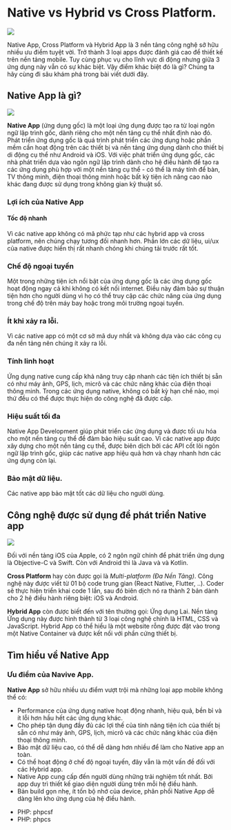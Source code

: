 

# Native vs Hybrid vs Cross Platform.

![](https://www.netsolutions.com/insights/wp-content/uploads/2021/07/native-vs-hybrid-vs-cross-platform-app-development-1.jpg)

Native App, Cross Platform và Hybrid App là 3 nền tảng công nghệ sở hữu nhiều ưu điểm tuyệt vời. Trở thành 3 loại apps được đánh giá cao để thiết kế trên nền tảng mobile. Tuy cùng phục vụ cho lĩnh vực di động nhưng giữa 3 ứng dụng này vẫn có sự khác biệt. Vậy điểm khác biệt đó là gì? Chúng ta hãy cùng đi sâu khám phá trong bài viết dưới đây.

## Native App là gì?

![](https://www.netsolutions.com/insights/wp-content/uploads/2021/07/what-is-a-native-app.jpg)

**Native App** (ứng dụng gốc) là một loại ứng dụng được tạo ra từ loại ngôn ngữ lập trình gốc, dành riêng cho một nền tảng cụ thể nhất định nào đó.
Phát triển ứng dụng gốc là quá trình phát triển các ứng dụng hoặc phần mềm cần hoạt động trên các thiết bị và nền tảng ứng dụng dành cho thiết bị di động cụ thể như Android và iOS. Với việc phát triển ứng dụng gốc, các nhà phát triển dựa vào ngôn ngữ lập trình dành cho hệ điều hành để tạo ra các ứng dụng phù hợp với một nền tảng cụ thể - có thể là máy tính để bàn, TV thông minh, điện thoại thông minh hoặc bất kỳ tiện ích nâng cao nào khác đang được sử dụng trong không gian kỹ thuật số.

### Lợi ích của Native App

#### Tốc độ nhanh
Vì các native app không có mã phức tạp như các hybrid app và cross platform, nên chúng chạy tương đối nhanh hơn. Phần lớn các dữ liệu, ui/ux của native được hiển thị rất nhanh chóng khi chúng tải trước rất tốt.

### Chế độ ngoại tuyến
Một trong những tiện ích nổi bật của ứng dụng gốc là các ứng dụng gốc hoạt động ngay cả khi không có kết nối internet. Điều này đảm bảo sự thuận tiện hơn cho người dùng vì họ có thể truy cập các chức năng của ứng dụng trong chế độ trên máy bay hoặc trong môi trường ngoại tuyến.

### Ít khi xảy ra lỗi.
Vì các native app có một cơ sở mã duy nhất và không dựa vào các công cụ đa nền tảng nên chúng ít xảy ra lỗi.

### Tính linh hoạt
Ứng dụng native cung cấp khả năng truy cập nhanh các tiện ích thiết bị sẵn có như máy ảnh, GPS, lịch, micrô và các chức năng khác của điện thoại thông minh. Trong các ứng dụng native, không có bất kỳ hạn chế nào, mọi thứ đều có thể được thực hiện do công nghệ đã được cấp.

### Hiệu suất tối đa
Native App Development giúp phát triển các ứng dụng và được tối ưu hóa cho một nền tảng cụ thể để đảm bảo hiệu suất cao. Vì các native app được xây dựng cho một nền tảng cụ thể, được biên dịch bởi các API cốt lõi ngôn ngữ lập trình gốc, giúp các native app hiệu quả hơn và chạy nhanh hơn các ứng dụng còn lại.

### Bảo mật dữ liệu.
Các native app bảo mật tốt các dữ liệu cho người dùng.

## Công nghệ được sử dụng để phát triển Native app
![](https://optech.vn/uploads/images/uu-nhuoc-diem-native-app.jpg)

Đối với nền tảng iOS của Apple, có 2 ngôn ngữ chính để phát triển ứng dụng là Objective-C và Swift. Còn với Android thì là Java và và Kotlin.



**Cross Platform** hay còn được gọi là *Multi-platform (Đa Nền Tảng)*. Công nghệ này được viết từ 01 bộ code trung gian (React Native, Flutter, ..). Coder sẽ thực hiện triển khai code 1 lần, sau đó biên dịch nó ra thành 2 bản dành cho 2 hệ điều hành riêng biệt: iOS và Android.

**Hybrid App** còn được biết đến với tên thường gọi: Ứng dụng Lai. Nền tảng Ứng dụng này được hình thành từ 3 loại công nghệ chính là HTML, CSS và JavaScript. Hybrid App có thể hiểu là một website rỗng được đặt vào trong một Native Container và được kết nối với phần cứng thiết bị.


## Tìm hiểu về Native App

### Ưu điểm của Navive App.
**Native App** sở hữu nhiều ưu điểm vượt trội mà những loại app mobile không thể có:
* Performance của ứng dụng native hoạt động nhanh, hiệu quả, bền bỉ và ít lỗi hơn hầu hết các ứng dụng khác.
* Cho phép tận dụng đầy đủ các lợi thế của tính năng tiện ích của thiết bị sẵn có như máy ảnh, GPS, lịch, micrô và các chức năng khác của điện thoại thông minh.
* Bảo mật dữ liệu cao, có thể dễ dàng hơn nhiều để làm cho Native app an toàn.
* Có thể hoạt động ở chế độ ngoại tuyến, đây vẫn là một vấn đề đối với các Hybrid app.
* Native App cung cấp đến người dùng những trải nghiệm tốt nhất. Bởi app duy trì thiết kế giao diện người dùng trên mỗi hệ điều hành.
* Bản build gọn nhẹ, ít tốn bộ nhớ của device, phân phối Native App dễ dàng lên kho ứng dụng của hệ điều hành.


- PHP: phpcsf
- PHP: phpcs
